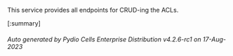 






This service provides all endpoints for CRUD-ing the ACLs.

[:summary]

###### Auto generated by Pydio Cells Enterprise Distribution v4.2.6-rc1 on 17-Aug-2023
